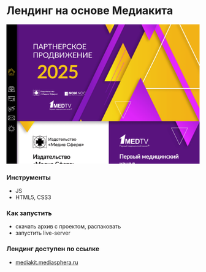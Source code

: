 # Лендинг на основе Медиакита

![screen](screen.png)


### Инструменты

- JS
- HTML5, CSS3


### Как запустить

- скачать архив с проектом, распаковать
- запустить live-server

### Лендинг доступен по ссылке

- [mediakit.mediasphera.ru](https://mediakit.mediasphera.ru)
